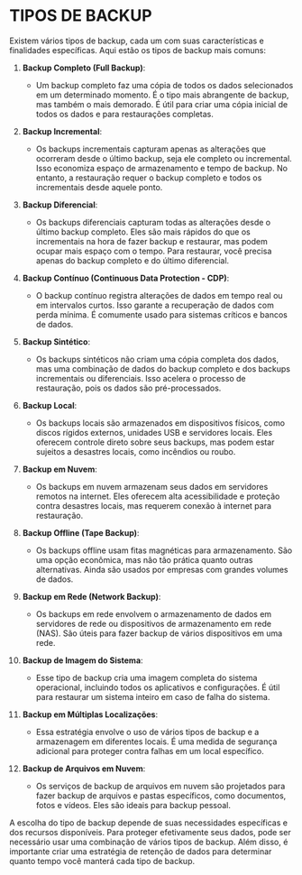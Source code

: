 # TIPOS DE BACKUP
Existem vários tipos de backup, cada um com suas características e finalidades específicas. Aqui estão os tipos de backup mais comuns:

1. **Backup Completo (Full Backup)**:
   - Um backup completo faz uma cópia de todos os dados selecionados em um determinado momento. É o tipo mais abrangente de backup, mas também o mais demorado. É útil para criar uma cópia inicial de todos os dados e para restaurações completas.

2. **Backup Incremental**:
   - Os backups incrementais capturam apenas as alterações que ocorreram desde o último backup, seja ele completo ou incremental. Isso economiza espaço de armazenamento e tempo de backup. No entanto, a restauração requer o backup completo e todos os incrementais desde aquele ponto.

3. **Backup Diferencial**:
   - Os backups diferenciais capturam todas as alterações desde o último backup completo. Eles são mais rápidos do que os incrementais na hora de fazer backup e restaurar, mas podem ocupar mais espaço com o tempo. Para restaurar, você precisa apenas do backup completo e do último diferencial.

4. **Backup Contínuo (Continuous Data Protection - CDP)**:
   - O backup contínuo registra alterações de dados em tempo real ou em intervalos curtos. Isso garante a recuperação de dados com perda mínima. É comumente usado para sistemas críticos e bancos de dados.

5. **Backup Sintético**:
   - Os backups sintéticos não criam uma cópia completa dos dados, mas uma combinação de dados do backup completo e dos backups incrementais ou diferenciais. Isso acelera o processo de restauração, pois os dados são pré-processados.

6. **Backup Local**:
   - Os backups locais são armazenados em dispositivos físicos, como discos rígidos externos, unidades USB e servidores locais. Eles oferecem controle direto sobre seus backups, mas podem estar sujeitos a desastres locais, como incêndios ou roubo.

7. **Backup em Nuvem**:
   - Os backups em nuvem armazenam seus dados em servidores remotos na internet. Eles oferecem alta acessibilidade e proteção contra desastres locais, mas requerem conexão à internet para restauração.

8. **Backup Offline (Tape Backup)**:
   - Os backups offline usam fitas magnéticas para armazenamento. São uma opção econômica, mas não tão prática quanto outras alternativas. Ainda são usados por empresas com grandes volumes de dados.

9. **Backup em Rede (Network Backup)**:
   - Os backups em rede envolvem o armazenamento de dados em servidores de rede ou dispositivos de armazenamento em rede (NAS). São úteis para fazer backup de vários dispositivos em uma rede.

10. **Backup de Imagem do Sistema**:
    - Esse tipo de backup cria uma imagem completa do sistema operacional, incluindo todos os aplicativos e configurações. É útil para restaurar um sistema inteiro em caso de falha do sistema.

11. **Backup em Múltiplas Localizações**:
    - Essa estratégia envolve o uso de vários tipos de backup e a armazenagem em diferentes locais. É uma medida de segurança adicional para proteger contra falhas em um local específico.

12. **Backup de Arquivos em Nuvem**:
    - Os serviços de backup de arquivos em nuvem são projetados para fazer backup de arquivos e pastas específicos, como documentos, fotos e vídeos. Eles são ideais para backup pessoal.

A escolha do tipo de backup depende de suas necessidades específicas e dos recursos disponíveis. Para proteger efetivamente seus dados, pode ser necessário usar uma combinação de vários tipos de backup. Além disso, é importante criar uma estratégia de retenção de dados para determinar quanto tempo você manterá cada tipo de backup.